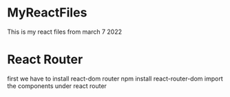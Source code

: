 # MyReactFiles
This is my react files from march 7 2022

# React Router
first we have to install react-dom router
npm install react-router-dom
import the components under react router 
